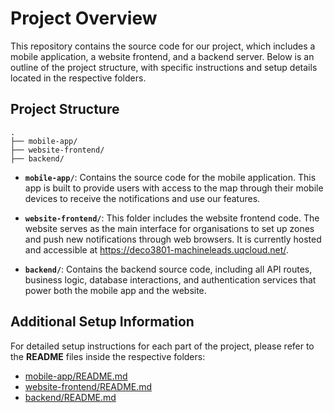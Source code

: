 # Project Overview

This repository contains the source code for our project, which includes a mobile application, a website frontend, and a backend server. Below is an outline of the project structure, with specific instructions and setup details located in the respective folders.

## Project Structure

```
.
├── mobile-app/
├── website-frontend/
├── backend/
```

- **`mobile-app/`**: Contains the source code for the mobile application. This app is built to provide users with access to the map through their mobile devices to receive the notifications and use our features.

- **`website-frontend/`**: This folder includes the website frontend code. The website serves as the main interface for organisations to set up zones and push new notifications through web browsers. It is currently hosted and accessible at https://deco3801-machineleads.uqcloud.net/.

- **`backend/`**: Contains the backend source code, including all API routes, business logic, database interactions, and authentication services that power both the mobile app and the website.

## Additional Setup Information

For detailed setup instructions for each part of the project, please refer to the **README** files inside the respective folders:

- [mobile-app/README.md](./mobile-app/README.md)
- [website-frontend/README.md](./website-frontend/README.md)
- [backend/README.md](./backend/README.md)